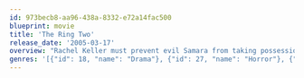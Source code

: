 ```yaml
---
id: 973becb8-aa96-438a-8332-e72a14fac500
blueprint: movie
title: 'The Ring Two'
release_date: '2005-03-17'
overview: "Rachel Keller must prevent evil Samara from taking possession of her son's soul."
genres: '[{"id": 18, "name": "Drama"}, {"id": 27, "name": "Horror"}, {"id": 53, "name": "Thriller"}]'
---
```

